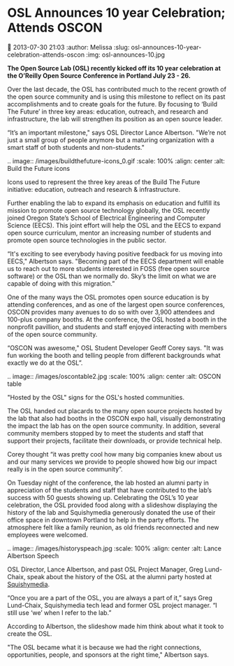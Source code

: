 OSL Announces 10 year Celebration; Attends OSCON
================================================
:date: 2013-07-30 21:03
:author: Melissa
:slug: osl-announces-10-year-celebration-attends-oscon
:img: osl-announces-10.jpg

**The Open Source Lab (OSL) recently kicked off its 10 year celebration at the
O’Reilly Open Source Conference in Portland July 23 - 26.**

Over the last decade, the OSL has contributed much to the recent growth of the
open source community and is using this milestone to reflect on its past
accomplishments and to create goals for the future. By focusing to ‘Build The
Future’ in three key areas: education, outreach, and research and
infrastructure, the lab will strengthen its position as an open source leader.

“It’s an important milestone," says OSL Director Lance Albertson. "We’re not
just a small group of people anymore but a maturing organization with a smart
staff of both students and non-students."

.. image:: /images/buildthefuture-icons_0.gif
   :scale: 100%
   :align: center
   :alt: Build the Future icons

Icons used to represent the three key areas of the Build The Future initiative:
education, outreach and research & infrastructure.

Further enabling the lab to expand its emphasis on education and fulfill its
mission to promote open source technology globally, the OSL recently joined
Oregon State’s School of Electrical Engineering and Computer Science (EECS).
This joint effort will help the OSL and the EECS to expand open source
curriculum, mentor an increasing number of students and promote open source
technologies in the public sector.

“It's exciting to see everybody having positive feedback for us moving into
EECS," Albertson says. "Becoming part of the EECS department will enable us to
reach out to more students interested in FOSS (free open source software) or the
OSL than we normally do. Sky’s the limit on what we are capable of doing with
this migration.”

One of the many ways the OSL promotes open source education is by attending
conferences, and as one of the largest open source conferences, OSCON provides
many avenues to do so with over 3,900 attendees and 100-plus company booths. At
the conference, the OSL hosted a booth in the nonprofit pavillion, and students
and staff enjoyed interacting with members of the open source community.

“OSCON was awesome," OSL Student Developer Geoff Corey says. "It was fun working
the booth and telling people from different backgrounds what exactly we do at
the OSL”.

.. image:: /images/oscontable2.jpg
   :scale: 100%
   :align: center
   :alt: OSCON table

"Hosted by the OSL" signs for the OSL's hosted communities.

The OSL handed out placards to the many open source projects hosted by the lab
that also had booths in the OSCON expo hall, visually demonstrating the impact
the lab has on the open source community. In addition, several community members
stopped by to meet the students and staff that support their projects,
facilitate their downloads, or provide technical help.

Corey thought “it was pretty cool how many big companies knew about us and our
many services we provide to people showed how big our impact really is in the
open source community”.

On Tuesday night of the conference, the lab hosted an alumni party in
appreciation of the students and staff that have contributed to the lab’s
success with 50 guests showing up. Celebrating the OSL’s 10 year celebration,
the OSL provided food along with a slideshow displaying the history of the lab
and Squishymedia generously donated the use of their office space in downtown
Portland to help in the party efforts. The atmosphere felt like a family
reunion, as old friends reconnected and new employees were welcomed.

.. image:: /images/historyspeach.jpg
   :scale: 100%
   :align: center
   :alt: Lance Albertson Speech

OSL Director, Lance Albertson, and past OSL Project Manager, Greg Lund-Chaix,
speak about the history of the OSL at the alumni party hosted at
[Squishymedia](http://squishymedia.com/).




“Once you are a part of the OSL, you are always a part of it,” says Greg
Lund-Chaix, Squishymedia tech lead and former OSL project manager. “I still use
‘we’ when I refer to the lab.”

According to Albertson, the slideshow made him think about what it took to
create the OSL.

"The OSL became what it is because we had the right connections, opportunities,
people, and sponsors at the right time," Albertson says.
